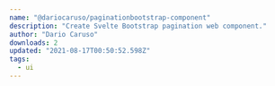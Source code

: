 ```yaml
---
name: "@dariocaruso/paginationbootstrap-component"
description: "Create Svelte Bootstrap pagination web component."
author: "Dario Caruso"
downloads: 2
updated: "2021-08-17T00:50:52.598Z"
tags: 
  - ui
---
```

